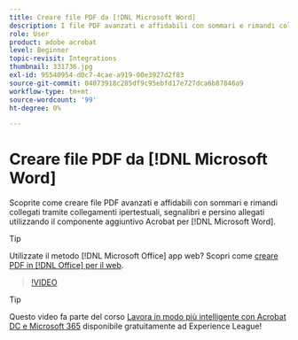 ```yaml
---
title: Creare file PDF da [!DNL Microsoft Word]
description: I file PDF avanzati e affidabili con sommari e rimandi collegati tramite collegamenti ipertestuali, segnalibri e persino allegati possono essere creati facilmente utilizzando il componente aggiuntivo Acrobat per [!DNL Microsoft Word]
role: User
product: adobe acrobat
level: Beginner
topic-revisit: Integrations
thumbnail: 331736.jpg
exl-id: 95540954-d0c7-4cae-a919-00e3927d2f83
source-git-commit: 04073918c285df9c95ebfd17e727dca6b87846a9
workflow-type: tm+mt
source-wordcount: '99'
ht-degree: 0%

---
```


# Creare file PDF da [!DNL Microsoft Word]

Scoprite come creare file PDF avanzati e affidabili con sommari e rimandi collegati tramite collegamenti ipertestuali, segnalibri e persino allegati utilizzando il componente aggiuntivo Acrobat per [!DNL Microsoft Word].

>[!TIP]
>
>Utilizzate il metodo [!DNL Microsoft Office] app web? Scopri come [creare PDF in [!DNL Office] per il web](../integrate/createofficeweb.md).

>[!VIDEO](https://video.tv.adobe.com/v/331736?hidetitle=true)

>[!TIP]
>
>Questo video fa parte del corso [Lavora in modo più intelligente con Acrobat DC e Microsoft 365](https://experienceleague.adobe.com/?recommended=Acrobat-U-1-2021.microsoft365) disponibile gratuitamente ad Experience League!
